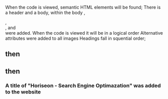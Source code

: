 When the code is viewed, semantic HTML elements will be found; There is a header and a body, within the body <head>, <nav>, <main>, and <footer> were added.
When the code is viewed it will be in a logical order
Alternative attributes were added to all images
Headings fall in squential order; <h1> then <h2> then <h3>
A title of "Horiseon - Search Engine Optimazation" was added to the website
